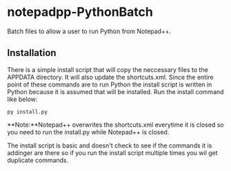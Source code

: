 # notepadpp-PythonBatch
Batch files to allow a user to run Python from Notepad++.

## Installation

There is a simple install script that will copy the neccessary files to the
APPDATA directory. It will also update the shortcuts.xml. Since the entire 
point of these commands are to run Python the install script is written in 
Python because it is assumed that will be installed. Run the install command
like below:

`py install.py`

**Note:**Notepad++ overwrites the shortcuts.xml everytime it is closed so 
you need to run the install.py while Notepad++ is closed.

The install script is basic and doesn't check to see if the commands it is 
addinger are there so if you run the install script multiple times you wil
get duplicate commands.
